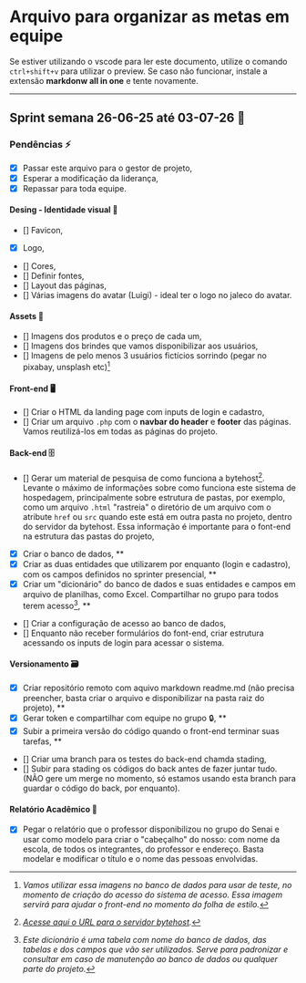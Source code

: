 # Arquivo para organizar as metas em equipe

Se estiver utilizando o vscode para ler este documento, utilize o comando `ctrl+shift+v` para utilizar o preview. Se caso não funcionar, instale a extensão **markdonw all in one** e tente novamente.

***
## Sprint semana 26-06-25 até 03-07-26 :date:

### Pendências :zap:
 - [x] Passar este arquivo para o gestor de projeto,
 - [x] Esperar a modificação da liderança,
 - [x] Repassar para toda equipe.

#### Desing - Identidade visual :art:
- [] Favicon,
- [x] Logo,
- [] Cores,
- [] Definir fontes,
- [] Layout das páginas,
- [] Várias imagens do avatar (Luigi) - ideal ter o logo no jaleco do avatar.

#### Assets :file_folder:
- [] Imagens dos produtos e o preço de cada um,
- [] Imagens dos brindes que vamos disponibilizar aos usuários,
- [] Imagens de pelo menos 3 usuários fictícios sorrindo (pegar no pixabay, unsplash etc)[^1]

[^1]: *Vamos utilizar essa imagens no banco de dados para usar de teste, no momento de criação do acesso do sistema de acesso. Essa imagem servirá para ajudar o front-end no momento do folha de estilo.*

#### Front-end :desktop_computer:
- [] Criar o HTML da landing page com inputs de login e cadastro,
- [] Criar um arquivo `.php` com o **navbar do header** e **footer** das páginas. Vamos reutilizá-los em todas as páginas do projeto.

#### Back-end :file_cabinet:
- [] Gerar um material de pesquisa de como funciona a bytehost[^2]. Levante o máximo de informações sobre como funciona este sistema de hospedagem, principalmente sobre estrutura de pastas, por exemplo, como um arquivo `.html` "rastreia" o diretório de um arquivo com o atribute `href` ou `src` quando este está em outra pasta no projeto, dentro do servidor da bytehost. Essa informação é importante para o font-end na estrutura das pastas do projeto,
- [x] Criar o banco de dados, **
- [x] Criar as duas entidades que utilizarem por enquanto (login e cadastro), com os campos definidos no sprinter presencial, **
- [x] Criar um "dicionário" do banco de dados e suas entidades e campos em arquivo de planilhas, como Excel. Compartilhar no grupo para todos terem acesso[^3], **
- [] Criar a configuração de acesso ao banco de dados,
- [] Enquanto não receber formulários do font-end, criar estrutura acessando os inputs de login para acessar o sistema.

[^2]: *[Acesse aqui o URL para o servidor bytehost](https://byet.host/).*

[^3]: *Este dicionário é uma tabela com nome do banco de dados, das tabelas e dos campos que vão ser utilizados. Serve para padronizar e consultar em caso de manutenção ao banco de dados ou qualquer parte do projeto.*

#### Versionamento :card_file_box:
- [x] Criar repositório remoto com aquivo markdown readme.md (não precisa preencher, basta criar o arquivo e disponibilizar na pasta raiz do projeto), **
- [x] Gerar token e compartilhar com equipe no grupo :lock:, **
- [x] Subir a primeira versão do código quando o front-end terminar suas tarefas, **
- [] Criar uma branch para os testes do back-end chamda stading,
- [] Subir para stading os códigos do back antes de fazer juntar tudo. (NÃO gere um merge no momento, só estamos usando esta branch para guardar o código do back, por enquanto).


#### Relatório Acadêmico :page_facing_up:
- [x] Pegar o relatório que o professor disponibilizou no grupo do Senai e usar como modelo para criar o "cabeçalho" do nosso: com nome da escola, de todos os integrantes, do professor e endereço. Basta modelar e modificar o título e o nome das pessoas envolvidas.



